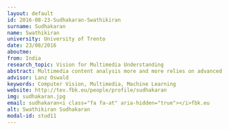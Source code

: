 ```yaml
---
layout: default 
id: 2016-08-23-Sudhakaran-Swathikiran
surname: Sudhakaran
name: Swathikiran
university: University of Trento
date: 23/08/2016
aboutme: 
from: India
research_topic: Vision for Multimedia Understanding
abstract: Multimedia content analysis more and more relies on advanced machine learning to capture the enormous richness of multi-modal sources (commented videos, images with captions, etc.). At the other side, domain specific knowledge is often available to leverage the content analysis task, but effectively encoding it into machine learning (down to the development of task-specific feature representations) is still an open research issue. The goal of this PhD is to progress on the computer vision side of the problem, to go beyond a mono-modal approach where supervisions for learning are provided explicitly. Instead, I will investigate how structured (background knowledge) and semi-structured data (e.g. text captions and descriptions) can be used to provide implicit supervision to enrich the task-specific visual learning capabilities.
advisor: Lanz Oswald
keywords: Computer Vision, Multimedia, Machine Learning
website: http://tev.fbk.eu/people/profile/sudhakaran
img: sudhakaran.jpg
email: sudhakaran<i class="fa fa-at" aria-hidden="true"></i>fbk.eu
alt: Swathikiran Sudhakaran
modal-id: stud11
---
```

